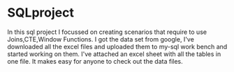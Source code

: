 # SQLproject
In this sql project I focussed on creating scenarios that require to use Joins,CTE,Window Functions.
I got the data set from google, I've downloaded all the excel files and uploaded them to my-sql work bench and started working on them.
I've attached an excel sheet with all the tables in one file. It makes easy for anyone to check out the data files.
